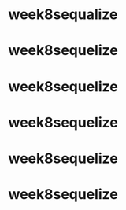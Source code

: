 
# week8sequalize
# week8sequelize
# week8sequelize
# week8sequelize
# week8sequelize
# week8sequelize

